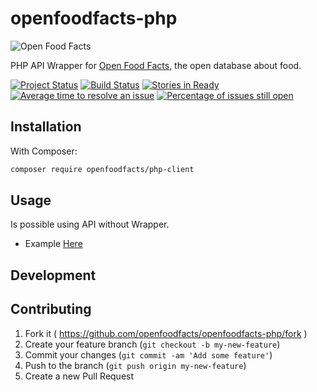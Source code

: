 # openfoodfacts-php
![Open Food Facts](https://static.openfoodfacts.org/images/misc/openfoodfacts-logo-en-178x150.png)

PHP API Wrapper for [Open Food Facts](https://openfoodfacts.org/), the open database about food.

[![Project Status](http://opensource.box.com/badges/active.svg)](http://opensource.box.com/badges)
[![Build Status](https://travis-ci.org/openfoodfacts/openfoodfacts-php.svg?branch=master)](https://travis-ci.org/openfoodfacts/openfoodfacts-php) [![Stories in Ready](https://badge.waffle.io/openfoodfacts/openfoodfacts-php.svg?label=ready&title=Ready)](https://waffle.io/openfoodfacts/openfoodfacts-php)
[![Average time to resolve an issue](https://isitmaintained.com/badge/resolution/openfoodfacts/openfoodfacts-php.svg)](https://isitmaintained.com/project/openfoodfacts/openfoodfacts-php "Average time to resolve an issue")
[![Percentage of issues still open](https://isitmaintained.com/badge/open/openfoodfacts/openfoodfacts-php.svg)](https://isitmaintained.com/project/openfoodfacts/openfoodfacts-php "Percentage of issues still open")

## Installation

With Composer:

```bash
composer require openfoodfacts/php-client
```

## Usage
Is possible using API without Wrapper.
- Example [Here](./examples/00_flat_request)

## Development


## Contributing

1. Fork it ( https://github.com/openfoodfacts/openfoodfacts-php/fork )
2. Create your feature branch (`git checkout -b my-new-feature`)
3. Commit your changes (`git commit -am 'Add some feature'`)
4. Push to the branch (`git push origin my-new-feature`)
5. Create a new Pull Request
